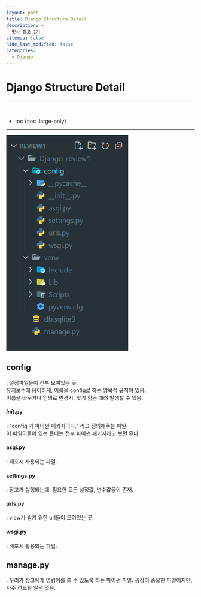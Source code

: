 ```yaml
---
layout: post
title: Django Structure Detail
description: >
  멋사 장고 1기
sitemap: false
hide_last_modified: false
categories:
  - Django
---
```




# Django Structure Detail
---
<br>

* toc
{:toc .large-only}


---
![files](/assets/img/Django/files.PNG)

## config
: 설정파일들이 전부 모여있는 곳. <br>
  유지보수에 용이하게, 이름을 config로 하는 암묵적 규칙이 있음.<br>
  이름을 바꾸거나 임의로 변경시, 찾기 힘든 에러 발생할 수 있음.

#### _init_.py
: "config 가 파이썬 패키지이다." 라고 정의해주는 파일. <br>
    이 파일이들어 있는 폴더는 전부 파이썬 패키지라고 보면 된다.


#### asgi.py
: 배포시 사용되는 파일.


#### settings.py
: 장고가 실행되는데, 필요한 모든 설정값, 변수값들이 존재.


#### urls.py
: view가 받기 위한 url들이 모여있는 곳.


#### wsgi.py
: 배포시 활용되는 파일.




## manage.py
: 우리가 장고에게 명령어를 쓸 수 있도록 하는 파이썬 파일.
  굉장히 중요한 파일이지만, 자주 건드릴 일은 없음.


